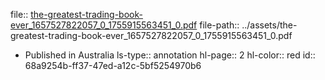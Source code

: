 file:: [the-greatest-trading-book-ever_1657527822057_0_1755915563451_0.pdf](../assets/the-greatest-trading-book-ever_1657527822057_0_1755915563451_0.pdf)
file-path:: ../assets/the-greatest-trading-book-ever_1657527822057_0_1755915563451_0.pdf

- Published in Australia
  ls-type:: annotation
  hl-page:: 2
  hl-color:: red
  id:: 68a9254b-ff37-47ed-a12c-5bf5254970b6